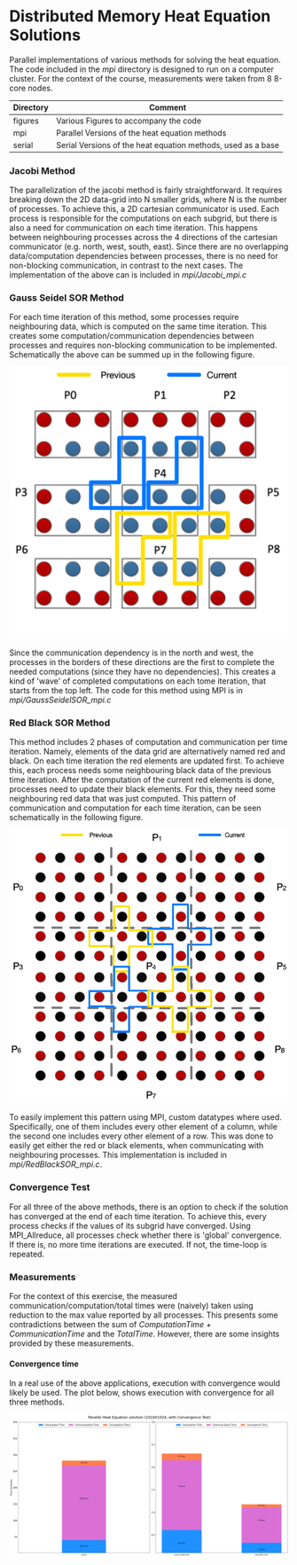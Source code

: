 # Distributed Memory Heat Equation Solutions

Parallel implementations of various methods for solving the heat equation. The code 
included in the _mpi_ directory is designed to run on a computer cluster. For the
context of the course, measurements were taken from 8 8-core nodes.

| Directory | Comment                                                      |
|-----------|--------------------------------------------------------------|
| figures   | Various Figures to accompany the code                        |
| mpi       | Parallel Versions of the heat equation methods               |
| serial    | Serial Versions of the heat equation methods, used as a base |

### Jacobi Method
The parallelization of the jacobi method is fairly straightforward. It requires breaking down the 2D data-grid into
N smaller grids, where N is the number of processes. To achieve this, a 2D cartesian communicator is used. 
Each process is responsible for the computations on each subgrid, but there is also a need for communication on each
time iteration. This happens between neighbouring processes across the 4 directions of the cartesian communicator 
(e.g. north, west, south, east). Since there are no overlapping data/computation dependencies between processes,
there is no need for non-blocking communication, in contrast to the next cases. The implementation of the above can
is included in _mpi/Jacobi_mpi.c_

### Gauss Seidel SOR Method
For each time iteration of this method, some processes require neighbouring data, which is computed on the same time
iteration. This creates some computation/communication dependencies between processes and requires non-blocking
communication to be implemented. Schematically the above can be summed up in the following figure.

![](figures/gsFig.png?raw=true|width=10)

Since the communication dependency is in the north and west, the processes in the borders of these directions are the
first to complete the needed computations (since they have no dependencies). This creates a kind of 'wave' of completed
computations on each tome iteration, that starts from the top left. The code for this method using MPI is in 
_mpi/GaussSeidelSOR_mpi.c_

### Red Black SOR Method
This method includes 2 phases of computation and communication per time iteration. Namely, elements of the data grid
are alternatively named red and black. On each time iteration the red elements are updated first. To achieve this, each
process needs some neighbouring black data of the previous time iteration. After the computation of the current red
elements is done, processes need to update their black elements. For this, they need some neighbouring red data that
was just computed. This pattern of communication and computation for each time iteration, can be seen schematically in
the following figure.

![Alt text](figures/rbFig.png?raw=true)

To easily implement this pattern using MPI, custom datatypes where used. Specifically, one of them
includes every other element of a column, while the second one includes every other element of a row. This was done
to easily get either the red or black elements, when communicating with neighbouring processes. This implementation
is included in _mpi/RedBlackSOR_mpi.c_.

### Convergence Test
For all three of the above methods, there is an option to check if the solution has converged at the end of each time
iteration. To achieve this, every process checks if the values of its subgrid have converged. Using MPI_Allreduce, all
processes check whether there is 'global' convergence. If there is, no more time iterations are executed. If not, 
the time-loop is repeated. 

### Measurements
For the context of this exercise, the measured communication/computation/total times were (naively) taken
using reduction to the max value reported by all processes. This presents some contradictions between the sum of
_ComputationTime + CommunicationTime_ and the _TotalTime_. However, there are some insights provided by these
measurements.  

#### Convergence time
In a real use of the above applications, execution with convergence would likely be used. The plot below, shows execution
with convergence for all three methods.

![Alt text](mpi/plots/conv1024AllMethods.png?raw=true)

